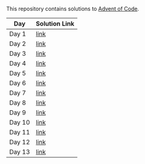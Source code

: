 This repository contains solutions to [Advent of Code](https://adventofcode.com/).

|Day | Solution Link|
|----|--------------|
|Day 1 | [link](day1/main.go)|
|Day 2 | [link](day2/main.go)|
|Day 3 | [link](day3/main.go)|
|Day 4 | [link](day4/main.go)|
|Day 5 | [link](day5/main.go)|
|Day 6 | [link](day6/main.go)|
|Day 7 | [link](day7/main.go)|
|Day 8 | [link](day8/main.go)|
|Day 9 | [link](day9/main.go)|
|Day 10 | [link](day10/main.go)|
|Day 11 | [link](day11/main.go)|
|Day 12 | [link](day12/main.go)|
|Day 13 | [link](day13/main.go)|
